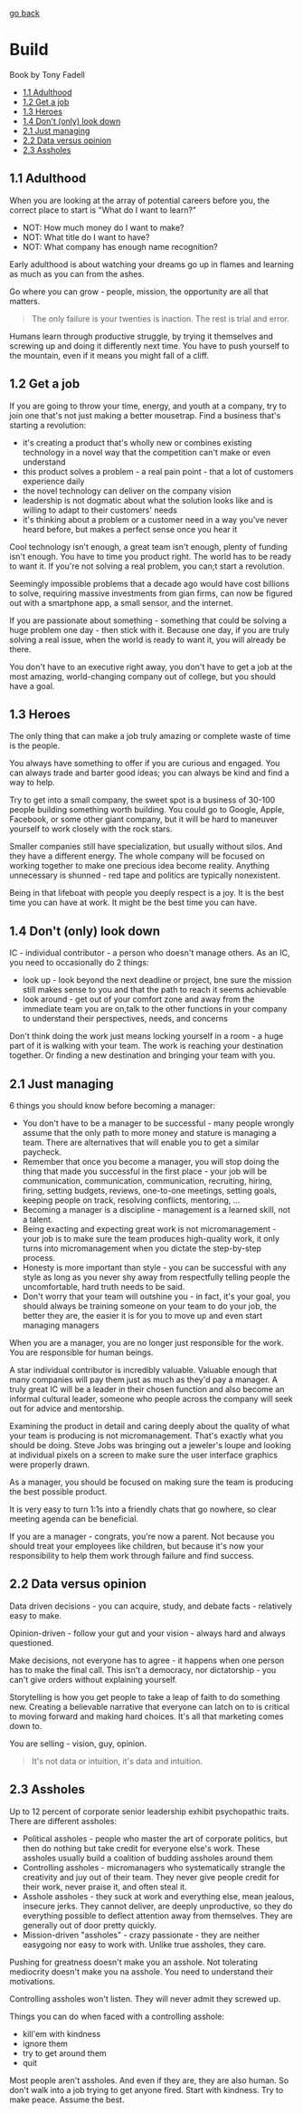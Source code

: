 [go back](https://github.com/pkardas/learning)

# Build

Book by Tony Fadell

- [1.1 Adulthood](#11-adulthood)
- [1.2 Get a job](#12-get-a-job)
- [1.3 Heroes](#13-heroes)
- [1.4 Don't (only) look down](#14-dont-only-look-down)
- [2.1 Just managing](#21-just-managing)
- [2.2 Data versus opinion](#22-data-versus-opinion)
- [2.3 Assholes](#23-assholes)

## 1.1 Adulthood

When you are looking at the array of potential careers before you, the correct place to start is "What do I want to
learn?"

- NOT: How much money do I want to make?
- NOT: What title do I want to have?
- NOT: What company has enough name recognition?

Early adulthood is about watching your dreams go up in flames and learning as much as you can from the ashes.

Go where you can grow - people, mission, the opportunity are all that matters.

> The only failure is your twenties is inaction. The rest is trial and error.

Humans learn through productive struggle, by trying it themselves and screwing up and doing it differently next time.
You have to push yourself to the mountain, even if it means you might fall of a cliff.

## 1.2 Get a job

If you are going to throw your time, energy, and youth at a company, try to join one that's not just making a better
mousetrap. Find a business that's starting a revolution:

- it's creating a product that's wholly new or combines existing technology in a novel way that the competition can't
  make or even understand
- this product solves a problem - a real pain point - that a lot of customers experience daily
- the novel technology can deliver on the company vision
- leadership is not dogmatic about what the solution looks like and is willing to adapt to their customers' needs
- it's thinking about a problem or a customer need in a way you've never heard before, but makes a perfect sense once
  you hear it

Cool technology isn't enough, a great team isn't enough, plenty of funding isn't enough. You have to time you product
right. The world has to be ready to want it. If you're not solving a real problem, you can;t start a revolution.

Seemingly impossible problems that a decade ago would have cost billions to solve, requiring massive investments from
gian firms, can now be figured out with a smartphone app, a small sensor, and the internet.

If you are passionate about something - something that could be solving a huge problem one day - then stick with it.
Because one day, if you are truly solving a real issue, when the world is ready to want it, you will already be there.

You don't have to an executive right away, you don't have to get a job at the most amazing, world-changing company out
of college, but you should have a goal.

## 1.3 Heroes

The only thing that can make a job truly amazing or complete waste of time is the people.

You always have something to offer if you are curious and engaged. You can always trade and barter good ideas; you can
always be kind and find a way to help.

Try to get into a small company, the sweet spot is a business of 30-100 people building something worth building. You
could go to Google, Apple, Facebook, or some other giant company, but it will be hard to maneuver yourself to work
closely with the rock stars.

Smaller companies still have specialization, but usually without silos. And they have a different energy. The whole
company will be focused on working together to make one precious idea become reality. Anything unnecessary is shunned -
red tape and politics are typically nonexistent.

Being in that lifeboat with people you deeply respect is a joy. It is the best time you can have at work. It might be
the best time you can have.

## 1.4 Don't (only) look down

IC - individual contributor - a person who doesn't manage others. As an IC, you need to occasionally do 2 things:

- look up - look beyond the next deadline or project, bne sure the mission still makes sense to you and that the path to
  reach it seems achievable
- look around - get out of your comfort zone and away from the immediate team you are on,talk to the other functions in
  your company to understand their perspectives, needs, and concerns

Don't think doing the work just means locking yourself in a room - a huge part of it is walking with your team. The work
is reaching your destination together. Or finding a new destination and bringing your team with you.

## 2.1 Just managing

6 things you should know before becoming a manager:

- You don't have to be a manager to be successful - many people wrongly assume that the only path to more money and
  stature is managing a team. There are alternatives that will enable you to get a similar paycheck.
- Remember that once you become a manager, you will stop doing the thing that made you successful in the first place -
  your job will be communication, communication, communication, recruiting, hiring, firing, setting budgets, reviews,
  one-to-one meetings, setting goals, keeping people on track, resolving conflicts, mentoring, ...
- Becoming a manager is a discipline - management is a learned skill, not a talent.
- Being exacting and expecting great work is not micromanagement - your job is to make sure the team produces
  high-quality work, it only turns into micromanagement when you dictate the step-by-step process.
- Honesty is more important than style - you can be successful with any style as long as you never shy away from
  respectfully telling people the uncomfortable, hard truth needs to be said.
- Don't worry that your team will outshine you - in fact, it's your goal, you should always be training someone on your
  team to do your job, the better they are, the easier it is for you to move up and even start managing managers

When you are a manager, you are no longer just responsible for the work. You are responsible for human beings.

A star individual contributor is incredibly valuable. Valuable enough that many companies will pay them just as much as
they'd pay a manager. A truly great IC will be a leader in their chosen function and also become an informal cultural
leader, someone who people across the company will seek out for advice and mentorship.

Examining the product in detail and caring deeply about the quality of what your team is producing is not
micromanagement. That's exactly what you should be doing. Steve Jobs was bringing out a jeweler's loupe and looking at
individual pixels on a screen to make sure the user interface graphics were properly drawn.

As a manager, you should be focused on making sure the team is producing the best possible product.

It is very easy to turn 1:1s into a friendly chats that go nowhere, so clear meeting agenda can be beneficial.

If you are a manager - congrats, you're now a parent. Not because you should treat your employees like children, but
because it's now your responsibility to help them work through failure and find success.

## 2.2 Data versus opinion

Data driven decisions - you can acquire, study, and debate facts - relatively easy to make.

Opinion-driven - follow your gut and your vision - always hard and always questioned.

Make decisions, not everyone has to agree - it happens when one person has to make the final call. This isn't a
democracy, nor dictatorship - you can't give orders without explaining yourself.

Storytelling is how you get people to take a leap of faith to do something new. Creating a believable narrative that
everyone can latch on to is critical to moving forward and making hard choices. It's all that marketing comes down to.

You are selling - vision, guy, opinion.

> It's not data or intuition, it's data and intuition.

## 2.3 Assholes

Up to 12 percent of corporate senior leadership exhibit psychopathic traits. There are different assholes:

- Political assholes - people who master the art of corporate politics, but then do nothing but take credit for everyone
  else's work. These assholes usually build a coalition of budding assholes around them
- Controlling assholes - micromanagers who systematically strangle the creativity and juy out of their team. They never
  give people credit for their work, never praise it, and often steal it.
- Asshole assholes - they suck at work and everything else, mean jealous, insecure jerks. They cannot deliver, are
  deeply unproductive, so they do everything possible to deflect attention away from themselves. They are generally out
  of door pretty quickly.
- Mission-driven "assholes" - crazy passionate - they are neither easygoing nor easy to work with. Unlike true assholes,
  they care.

Pushing for greatness doesn't make you an asshole. Not tolerating mediocrity doesn't make you na asshole. You need to
understand their motivations.

Controlling assholes won't listen. They will never admit they screwed up.

Things you can do when faced with a controlling asshole:

- kill'em with kindness
- ignore them
- try to get around them
- quit

Most people aren't assholes. And even if they are, they are also human. So don't walk into a job trying to get anyone
fired. Start with kindness. Try to make peace. Assume the best. 

